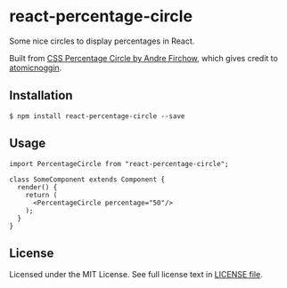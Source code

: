 # react-percentage-circle

Some nice circles to display percentages in React.

Built from [CSS Percentage Circle by Andre Firchow](http://circle.firchow.net/), which gives credit to [atomicnoggin](http://atomicnoggin.ca/blog/2013/01/26/css3-pie-charts-revisited/).

## Installation

    $ npm install react-percentage-circle --save

## Usage

    import PercentageCircle from "react-percentage-circle";

    class SomeComponent extends Component {
      render() {
        return (
          <PercentageCircle percentage="50"/>
        );
      }
    }

## License

Licensed under the MIT License. See full license text in [LICENSE file](LICENSE).
